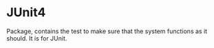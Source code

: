 # JUnit4
Package, contains the test to make sure that the system functions as it should.
It is for JUnit.